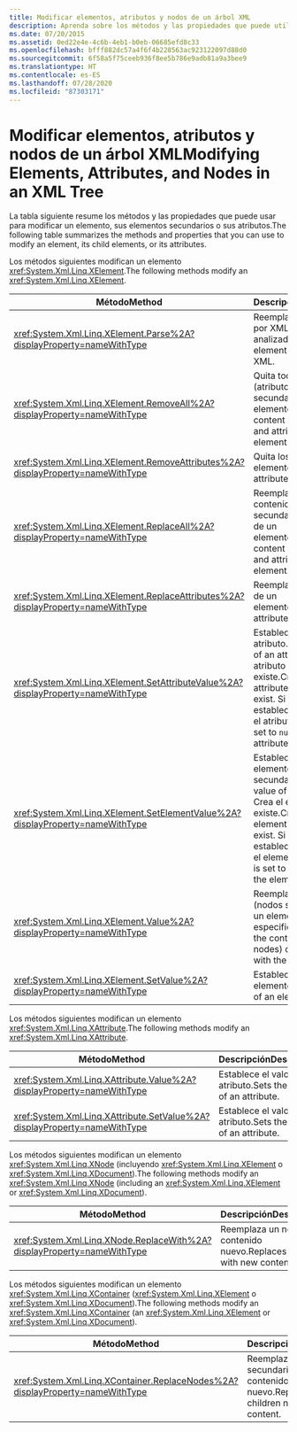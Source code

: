 ```yaml
---
title: Modificar elementos, atributos y nodos de un árbol XML
description: Aprenda sobre los métodos y las propiedades que puede utilizar para modificar un elemento, sus nodos secundarios o sus atributos.
ms.date: 07/20/2015
ms.assetid: 0ed22e4e-4c6b-4eb1-b0eb-06685efd8c33
ms.openlocfilehash: bfff882dc57a4f6f4b228563ac923122097d88d0
ms.sourcegitcommit: 6f58a5f75ceeb936f8ee5b786e9adb81a9a3bee9
ms.translationtype: HT
ms.contentlocale: es-ES
ms.lasthandoff: 07/28/2020
ms.locfileid: "87303171"
---
```

# <a name="modifying-elements-attributes-and-nodes-in-an-xml-tree"></a><span data-ttu-id="a37c2-103">Modificar elementos, atributos y nodos de un árbol XML</span><span class="sxs-lookup"><span data-stu-id="a37c2-103">Modifying Elements, Attributes, and Nodes in an XML Tree</span></span>
<span data-ttu-id="a37c2-104">La tabla siguiente resume los métodos y las propiedades que puede usar para modificar un elemento, sus elementos secundarios o sus atributos.</span><span class="sxs-lookup"><span data-stu-id="a37c2-104">The following table summarizes the methods and properties that you can use to modify an element, its child elements, or its attributes.</span></span>  
  
 <span data-ttu-id="a37c2-105">Los métodos siguientes modifican un elemento <xref:System.Xml.Linq.XElement>.</span><span class="sxs-lookup"><span data-stu-id="a37c2-105">The following methods modify an <xref:System.Xml.Linq.XElement>.</span></span>  
  
|<span data-ttu-id="a37c2-106">Método</span><span class="sxs-lookup"><span data-stu-id="a37c2-106">Method</span></span>|<span data-ttu-id="a37c2-107">Descripción</span><span class="sxs-lookup"><span data-stu-id="a37c2-107">Description</span></span>|  
|------------|-----------------|  
|<xref:System.Xml.Linq.XElement.Parse%2A?displayProperty=nameWithType>|<span data-ttu-id="a37c2-108">Reemplaza un elemento por XML analizado.</span><span class="sxs-lookup"><span data-stu-id="a37c2-108">Replaces an element with parsed XML.</span></span>|  
|<xref:System.Xml.Linq.XElement.RemoveAll%2A?displayProperty=nameWithType>|<span data-ttu-id="a37c2-109">Quita todo el contenido (atributos y nodos secundarios) de un elemento.</span><span class="sxs-lookup"><span data-stu-id="a37c2-109">Removes all content (child nodes and attributes) of an element.</span></span>|  
|<xref:System.Xml.Linq.XElement.RemoveAttributes%2A?displayProperty=nameWithType>|<span data-ttu-id="a37c2-110">Quita los atributos de un elemento.</span><span class="sxs-lookup"><span data-stu-id="a37c2-110">Removes the attributes of an element.</span></span>|  
|<xref:System.Xml.Linq.XElement.ReplaceAll%2A?displayProperty=nameWithType>|<span data-ttu-id="a37c2-111">Reemplaza todo el contenido (nodos secundarios y atributos) de un elemento.</span><span class="sxs-lookup"><span data-stu-id="a37c2-111">Replaces all content (child nodes and attributes) of an element.</span></span>|  
|<xref:System.Xml.Linq.XElement.ReplaceAttributes%2A?displayProperty=nameWithType>|<span data-ttu-id="a37c2-112">Reemplaza los atributos de un elemento.</span><span class="sxs-lookup"><span data-stu-id="a37c2-112">Replaces the attributes of an element.</span></span>|  
|<xref:System.Xml.Linq.XElement.SetAttributeValue%2A?displayProperty=nameWithType>|<span data-ttu-id="a37c2-113">Establece el valor de un atributo.</span><span class="sxs-lookup"><span data-stu-id="a37c2-113">Sets the value of an attribute.</span></span> <span data-ttu-id="a37c2-114">Crea el atributo si no existe.</span><span class="sxs-lookup"><span data-stu-id="a37c2-114">Creates the attribute if it doesn't exist.</span></span> <span data-ttu-id="a37c2-115">Si el valor se establece en `null`, quita el atributo.</span><span class="sxs-lookup"><span data-stu-id="a37c2-115">If the value is set to `null`, removes the attribute.</span></span>|  
|<xref:System.Xml.Linq.XElement.SetElementValue%2A?displayProperty=nameWithType>|<span data-ttu-id="a37c2-116">Establece el valor de un elemento secundario.</span><span class="sxs-lookup"><span data-stu-id="a37c2-116">Sets the value of a child element.</span></span> <span data-ttu-id="a37c2-117">Crea el elemento si no existe.</span><span class="sxs-lookup"><span data-stu-id="a37c2-117">Creates the element if it doesn't exist.</span></span> <span data-ttu-id="a37c2-118">Si el valor se establece en `null`, quita el elemento.</span><span class="sxs-lookup"><span data-stu-id="a37c2-118">If the value is set to `null`, removes the element.</span></span>|  
|<xref:System.Xml.Linq.XElement.Value%2A?displayProperty=nameWithType>|<span data-ttu-id="a37c2-119">Reemplaza el contenido (nodos secundarios) de un elemento por el texto especificado.</span><span class="sxs-lookup"><span data-stu-id="a37c2-119">Replaces the content (child nodes) of an element with the specified text.</span></span>|  
|<xref:System.Xml.Linq.XElement.SetValue%2A?displayProperty=nameWithType>|<span data-ttu-id="a37c2-120">Establece el valor de un elemento.</span><span class="sxs-lookup"><span data-stu-id="a37c2-120">Sets the value of an element.</span></span>|  
  
 <span data-ttu-id="a37c2-121">Los métodos siguientes modifican un elemento <xref:System.Xml.Linq.XAttribute>.</span><span class="sxs-lookup"><span data-stu-id="a37c2-121">The following methods modify an <xref:System.Xml.Linq.XAttribute>.</span></span>  
  
|<span data-ttu-id="a37c2-122">Método</span><span class="sxs-lookup"><span data-stu-id="a37c2-122">Method</span></span>|<span data-ttu-id="a37c2-123">Descripción</span><span class="sxs-lookup"><span data-stu-id="a37c2-123">Description</span></span>|  
|------------|-----------------|  
|<xref:System.Xml.Linq.XAttribute.Value%2A?displayProperty=nameWithType>|<span data-ttu-id="a37c2-124">Establece el valor de un atributo.</span><span class="sxs-lookup"><span data-stu-id="a37c2-124">Sets the value of an attribute.</span></span>|  
|<xref:System.Xml.Linq.XAttribute.SetValue%2A?displayProperty=nameWithType>|<span data-ttu-id="a37c2-125">Establece el valor de un atributo.</span><span class="sxs-lookup"><span data-stu-id="a37c2-125">Sets the value of an attribute.</span></span>|  
  
 <span data-ttu-id="a37c2-126">Los métodos siguientes modifican un elemento <xref:System.Xml.Linq.XNode> (incluyendo <xref:System.Xml.Linq.XElement> o <xref:System.Xml.Linq.XDocument>).</span><span class="sxs-lookup"><span data-stu-id="a37c2-126">The following methods modify an <xref:System.Xml.Linq.XNode> (including an <xref:System.Xml.Linq.XElement> or <xref:System.Xml.Linq.XDocument>).</span></span>  
  
|<span data-ttu-id="a37c2-127">Método</span><span class="sxs-lookup"><span data-stu-id="a37c2-127">Method</span></span>|<span data-ttu-id="a37c2-128">Descripción</span><span class="sxs-lookup"><span data-stu-id="a37c2-128">Description</span></span>|  
|------------|-----------------|  
|<xref:System.Xml.Linq.XNode.ReplaceWith%2A?displayProperty=nameWithType>|<span data-ttu-id="a37c2-129">Reemplaza un nodo por contenido nuevo.</span><span class="sxs-lookup"><span data-stu-id="a37c2-129">Replaces a node with new content.</span></span>|  
  
 <span data-ttu-id="a37c2-130">Los métodos siguientes modifican un elemento <xref:System.Xml.Linq.XContainer> (<xref:System.Xml.Linq.XElement> o <xref:System.Xml.Linq.XDocument>).</span><span class="sxs-lookup"><span data-stu-id="a37c2-130">The following methods modify an <xref:System.Xml.Linq.XContainer> (an <xref:System.Xml.Linq.XElement> or <xref:System.Xml.Linq.XDocument>).</span></span>  
  
|<span data-ttu-id="a37c2-131">Método</span><span class="sxs-lookup"><span data-stu-id="a37c2-131">Method</span></span>|<span data-ttu-id="a37c2-132">Descripción</span><span class="sxs-lookup"><span data-stu-id="a37c2-132">Description</span></span>|  
|------------|-----------------|  
|<xref:System.Xml.Linq.XContainer.ReplaceNodes%2A?displayProperty=nameWithType>|<span data-ttu-id="a37c2-133">Reemplaza los nodos secundarios por contenido nuevo.</span><span class="sxs-lookup"><span data-stu-id="a37c2-133">Replaces the children nodes with new content.</span></span>|  
